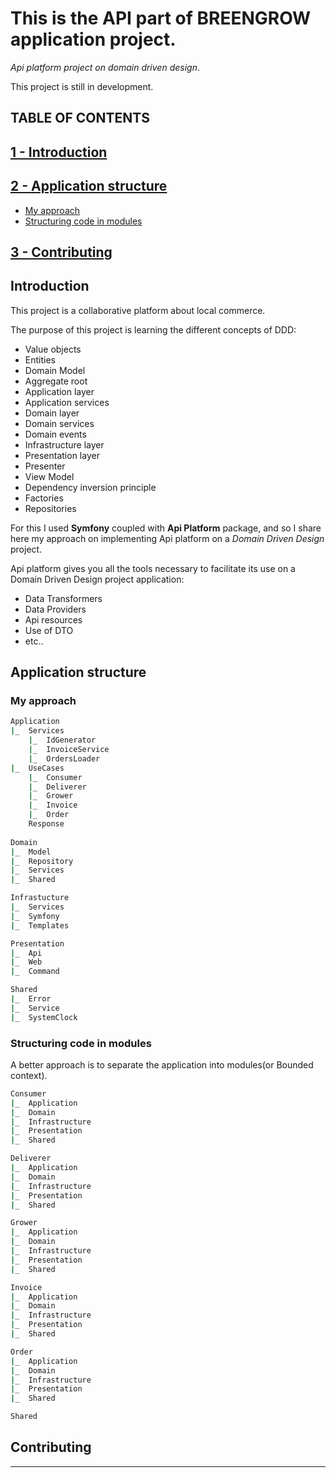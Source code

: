 # **This is the API part of BREENGROW application project.**

*Api platform project on domain driven design*.  

This project is still in development.

## TABLE OF CONTENTS

## [1 - Introduction](#introduction)

## [2 - Application structure](#application-structure)  

- [My approach](#my-approach)  
- [Structuring code in modules](#a-better-approach)
  
## [3 - Contributing](#contributing)

## Introduction

This project is a collaborative platform about local commerce.

The purpose of this project is learning the different concepts of DDD:

- Value objects
- Entities
- Domain Model  
- Aggregate root
- Application layer
- Application services
- Domain layer
- Domain services
- Domain events
- Infrastructure layer  
- Presentation layer  
- Presenter
- View Model  
- Dependency inversion principle
- Factories
- Repositories

For this I used **Symfony** coupled with **Api Platform** package, and so I share here my approach on implementing
Api platform on a *Domain Driven Design* project.

Api platform gives you all the tools necessary to facilitate its use on a Domain Driven Design project application:

- Data Transformers
- Data Providers
- Api resources
- Use of DTO
- etc..

## Application structure

### My approach

```bash
Application
|_  Services
    |_  IdGenerator
    |_  InvoiceService
    |_  OrdersLoader
|_  UseCases
    |_  Consumer
    |_  Deliverer
    |_  Grower
    |_  Invoice
    |_  Order
    Response
    
Domain
|_  Model
|_  Repository
|_  Services
|_  Shared

Infrastucture
|_  Services
|_  Symfony
|_  Templates

Presentation
|_  Api
|_  Web
|_  Command

Shared
|_  Error
|_  Service
|_  SystemClock

```

### Structuring code in modules

A better approach is to separate the application into modules(or Bounded context).

```bash
Consumer
|_  Application
|_  Domain
|_  Infrastructure
|_  Presentation
|_  Shared

Deliverer
|_  Application
|_  Domain
|_  Infrastructure
|_  Presentation
|_  Shared

Grower
|_  Application
|_  Domain
|_  Infrastructure
|_  Presentation
|_  Shared

Invoice
|_  Application
|_  Domain
|_  Infrastructure
|_  Presentation
|_  Shared

Order
|_  Application
|_  Domain
|_  Infrastructure
|_  Presentation
|_  Shared

Shared

```

## Contributing

---
